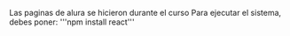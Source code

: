 Las paginas de alura se hicieron durante el curso
Para ejecutar el sistema, debes poner:
'''npm install react'''
